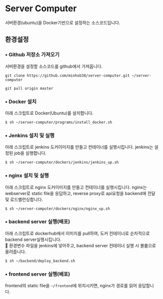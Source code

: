 # Server Computer

서버환경(ubuntu)을 Docker기반으로 설정하는 소스코드입니다.

## 환경설정

### • Github 저장소 가져오기

서버환경을 설정할 소스코드를 github에서 가져옵니다.

```
git clone https://github.com/minhob38/server-computer.git ~/server-computer
```

```
git pull origin master
```

### • Docker 설치

아래 스크립트로 Docker(Ubuntu)를 설치합니다.

```
$ sh ~/server-computer/programs/install_docker.sh
```

### • Jenkins 설치 및 실행

아래 스크립트로 jenkins 도커이미지를 만들고 컨테이너를 실행시킵니다. jenkins는 설정된 job을 실행합니다.

```
$ sh ~/server-computer/dockers/jenkins/jenkins_up.sh
```

### • nginx 설치 및 실행

아래 스크립트로 nginx 도커이미지를 만들고 컨테이너를 실행시킵니다. nginx는 webserver로 static file을 응답하고, reverse proxy로 api요청을 backend애 전달 및 로드밸런싱합니다.

```
$ sh ~/server-computer/dockers/nginx/nginx_up.sh
```

<!-- ### • application server 설치 및 실행

실행할 애플리케이션 서버의 소스코드를 github에서 가져온 뒤, 도커이미지를 만들고 컨테이너를 실행시킵니다.
🔐 환경변수 파일을 서버의 소스코드(원래 위치)에 넣어줍니다.
😮 애플리케이션 서버에 Dockerfile / docker-compose.yml을 만들어두어야 합니다.

```
$ sh ~/server-computer/server/server_up.sh
``` -->

### • backend server 실행(배포)

아래 스크립트로 dockerhub에서 이미지를 pull하여, 도커 컨테이너로 순차적으로 backend server실행시킵니다.  
🔐 환경변수 파일을 jenkins에 넣어주고, backend server 컨테이너 실행 시 볼륨으로 올려줍니다.

```
$ sh ~/backend/deploy_backend.sh
```

### • frontend server 실행(배포)

frontend의 static file을 `~/frontend`에 위치시키면, nginx가 경로를 읽어 응답합니다.
